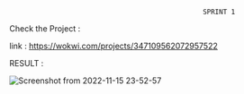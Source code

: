                                                     SPRINT 1
                                                    
Check the Project :

link : https://wokwi.com/projects/347109562072957522


RESULT :


![Screenshot from 2022-11-15 23-52-57](https://user-images.githubusercontent.com/71424761/201997285-f5a03b4b-b10f-4f33-8261-4984d5a6751c.png)


